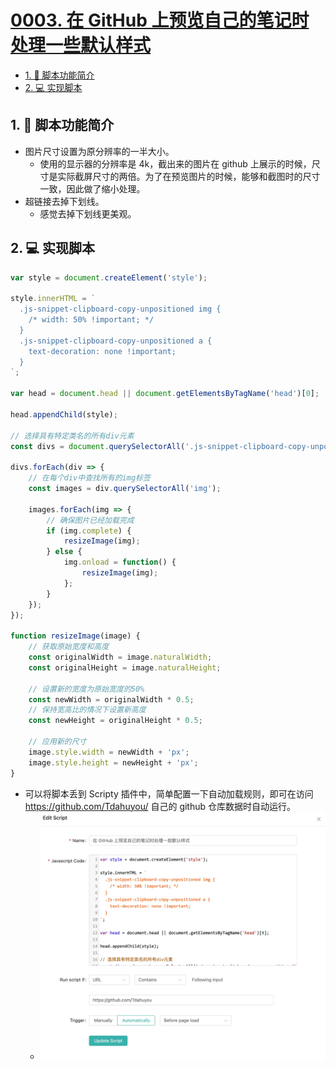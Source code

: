# [0003. 在 GitHub 上预览自己的笔记时处理一些默认样式](https://github.com/Tdahuyou/TNotes.notes/tree/main/notes/0003.%20%E5%9C%A8%20GitHub%20%E4%B8%8A%E9%A2%84%E8%A7%88%E8%87%AA%E5%B7%B1%E7%9A%84%E7%AC%94%E8%AE%B0%E6%97%B6%E5%A4%84%E7%90%86%E4%B8%80%E4%BA%9B%E9%BB%98%E8%AE%A4%E6%A0%B7%E5%BC%8F)

<!-- region:toc -->
- [1. 📒 脚本功能简介](#1--脚本功能简介)
- [2. 💻 实现脚本](#2--实现脚本)
<!-- endregion:toc -->

## 1. 📒 脚本功能简介

- 图片尺寸设置为原分辨率的一半大小。
  - 使用的显示器的分辨率是 4k，截出来的图片在 github 上展示的时候，尺寸是实际截屏尺寸的两倍。为了在预览图片的时候，能够和截图时的尺寸一致，因此做了缩小处理。
- 超链接去掉下划线。
  - 感觉去掉下划线更美观。

## 2. 💻 实现脚本

```js
var style = document.createElement('style');

style.innerHTML = `
  .js-snippet-clipboard-copy-unpositioned img {
    /* width: 50% !important; */
  }
  .js-snippet-clipboard-copy-unpositioned a {
    text-decoration: none !important;
  }
`;

var head = document.head || document.getElementsByTagName('head')[0];

head.appendChild(style);

// 选择具有特定类名的所有div元素
const divs = document.querySelectorAll('.js-snippet-clipboard-copy-unpositioned');

divs.forEach(div => {
    // 在每个div中查找所有的img标签
    const images = div.querySelectorAll('img');
    
    images.forEach(img => {
        // 确保图片已经加载完成
        if (img.complete) {
            resizeImage(img);
        } else {
            img.onload = function() {
                resizeImage(img);
            };
        }
    });
});

function resizeImage(image) {
    // 获取原始宽度和高度
    const originalWidth = image.naturalWidth;
    const originalHeight = image.naturalHeight;

    // 设置新的宽度为原始宽度的50%
    const newWidth = originalWidth * 0.5;
    // 保持宽高比的情况下设置新高度
    const newHeight = originalHeight * 0.5;

    // 应用新的尺寸
    image.style.width = newWidth + 'px';
    image.style.height = newHeight + 'px';
}
```

- 可以将脚本丢到 Scripty 插件中，简单配置一下自动加载规则，即可在访问 https://github.com/Tdahuyou/ 自己的 github 仓库数据时自动运行。
  - ![](assets/2024-11-29-23-07-30.png)
